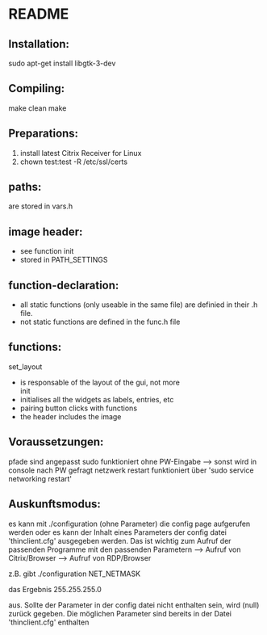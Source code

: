 # README #
## Installation: ##
sudo apt-get install libgtk-3-dev

## Compiling: ##
make clean
make

## Preparations: ##
1. install latest Citrix Receiver for Linux
2. chown test:test -R /etc/ssl/certs

## paths: ##
are stored in vars.h

## image header: ##
* see function init
* stored in PATH_SETTINGS

## function-declaration: ##
* all static functions (only useable in the same file) are definied in their .h file.
* not static functions are defined in the func.h file

## functions: ##
set_layout
* is responsable of the layout of the gui, not more		
init
* initialises all the widgets as labels, entries, etc
* pairing button clicks with functions
* the header includes the image

## Voraussetzungen: ##
pfade sind angepasst
sudo funktioniert ohne PW-Eingabe --> sonst wird in console nach PW gefragt
netzwerk restart funktioniert über 'sudo service networking restart'


## Auskunftsmodus: ##
es kann mit ./configuration (ohne Parameter) die config page aufgerufen werden oder es kann der Inhalt eines Parameters der config datei 'thinclient.cfg' ausgegeben werden. Das ist wichtig zum Aufruf der passenden Programme mit den passenden Parametern
--> Aufruf von Citrix/Browser
--> Aufruf von RDP/Browser
	
z.B. gibt
./configuration NET_NETMASK
	
das Ergebnis
255.255.255.0

aus. Sollte der Parameter in der config datei nicht enthalten sein, wird (null) zurück gegeben.	Die möglichen Parameter sind bereits in der Datei 'thinclient.cfg' enthalten
